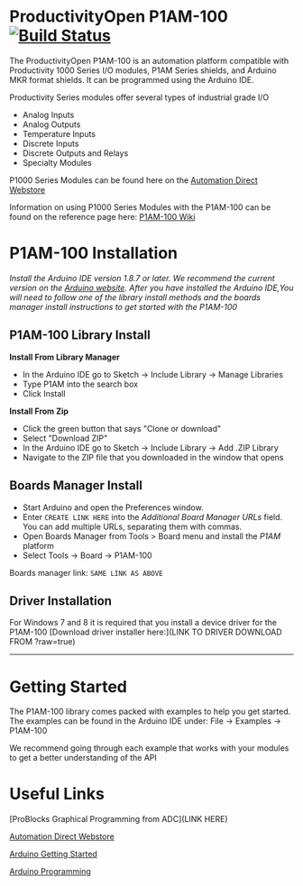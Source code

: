 ProductivityOpen P1AM-100 [![Build Status](https://travis-ci.org/facts-engineering/P1AM.svg?branch=master)](https://travis-ci.org/facts-engineering/P1AM)
============================

The ProductivityOpen P1AM-100 is an automation platform compatible with Productivity 1000 Series I/O modules, P1AM Series shields, and Arduino MKR format shields. It can be programmed using the Arduino IDE.

Productivity Series modules offer several types of industrial grade I/O 
 - Analog Inputs 
 - Analog Outputs
 - Temperature Inputs
 - Discrete Inputs
 - Discrete Outputs and Relays
 - Specialty Modules

P1000 Series Modules can be found here on the [Automation Direct Webstore](https://www.automationdirect.com/adc/shopping/catalog/programmable_controllers/productivity_series_controllers/productivity1000_(stackable_micro_plc))

Information on using P1000 Series Modules with the P1AM-100 can be found on the reference page here: 
[P1AM-100 Wiki](https://github.com/facts-engineering/P1AM/wiki)

# P1AM-100 Installation #
*Install the Arduino IDE version 1.8.7 or later. We recommend the current version on the [Arduino website](https://www.arduino.cc/en/main/software).
After you have installed the Arduino IDE,You will need to follow one of the library install methods and the boards manager install instructions to get started with the P1AM-100* 

## P1AM-100 Library Install ##

**Install From Library Manager** 
- In the Arduino IDE go to Sketch -> Include Library -> Manage Libraries
- Type P1AM into the search box
- Click Install

**Install From Zip**
- Click the green button that says "Clone or download"
- Select "Download ZIP"
- In the Arduino IDE go to Sketch -> Include Library -> Add .ZIP Library
- Navigate to the ZIP file that you downloaded in the window that opens

## Boards Manager Install ##
- Start Arduino and open the Preferences window.
- Enter ```CREATE LINK HERE``` into the *Additional Board Manager URLs* field. You can add multiple URLs, separating them with commas.
- Open Boards Manager from Tools > Board menu and install the *P1AM* platform 
- Select Tools -> Board -> P1AM-100

Boards manager link: `SAME LINK AS ABOVE`

## Driver Installation ##
For Windows 7 and 8 it is required that you install a device driver for the P1AM-100
[Download driver installer here:](LINK TO DRIVER DOWNLOAD FROM ?raw=true)

___________________________________________________________________________
# Getting Started #
The P1AM-100 library comes packed with examples to help you get started.
The examples can be found in the Arduino IDE under:
File -> Examples -> P1AM-100 

We recommend going through each example that works with your modules to get a better understanding of the API


# Useful Links #
[ProBlocks Graphical Programming from ADC](LINK HERE)

[Automation Direct Webstore](https://www.automationdirect.com/adc/home/home)

[Arduino Getting Started](https://www.arduino.cc/en/Guide/HomePage)

[Arduino Programming](https://www.arduino.cc/en/Guide/HomePage)

